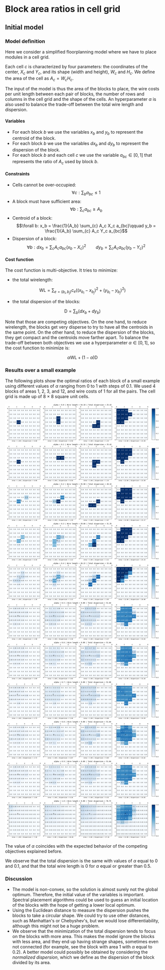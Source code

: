 # Block area ratios in cell grid

## Initial model

### Model definition

Here we consider a simplified floorplanning model where we have to place modules
in a cell grid.

Each cell $c$ is characterized by four parameters: the coordinates of the center, $X_c$ and $Y_c$, and
its shape (width and height), $W_c$ and $H_c$. We define the area of the cell as $A_c = W_c H_c$.

The input of the model is thus the area of the blocks to place, the wire costs per unit length
between each pair of blocks, the number of rows and columns in the cell grid and the shape of the
cells. An hyperparameter $\alpha$ is also used to balance the trade-off between the total wire length
and dispersion.

#### Variables

* For each block $b$ we use the variables $x_b$ and $y_b$ to represent the centroid of the block.
* For each block $b$ we use the variables $dx_b$ and $dy_b$ to represent the dispersion of the
  block.
* For each block $b$ and each cell $c$ we use the variable $a_{bc} \in [0, 1]$ that represents the
  ratio of $A_c$ used by block $b$.

#### Constraints

* Cells cannot be over-occupied: $$\forall c: \sum_{b} a_{bc} \le 1$$
* A block must have sufficient area: $$\forall b: \sum_{c} a_{bc} \ge A_b$$
* Centroid of a block: $$\forall b: x_b = \frac{1}{A_b} \sum_{c} A_c X_c a_{bc}\qquad y_b = \frac{1}{A_b} \sum_{c} A_c Y_c a_{bc}$$
* Dispersion of a block: $$\forall b: dx_b = \sum_{c} A_c a_{bc} (x_b - X_c)^2\qquad dy_b = \sum_{c} A_c a_{bc} (y_b - Y_c)^2$$

#### Cost function

The cost function is multi-objective. It tries to minimize:

* the total wirelength:

$$
\mathrm{WL} = \sum_{e=(b_i, b_j)} c_e ((x_{b_i}-x_{b_j})^2+(y_{b_i}-y_{b_j})^2)
$$

* the total dispersion of the blocks:

$$
\mathrm{D} = \sum_{b} (dx_b + dy_b)
$$

Note that those are competing objectives. On the one hand, to reduce wirelength, the blocks get very
disperse to try to have all the centroids in the same point. On the other hand, to reduce the
dispersion of the blocks, they get compact and the centroids move farther apart. To balance the
trade-off between both objectives we use a hyperparameter $\alpha \in [0, 1]$, so the cost function
to minimize is:

$$
\alpha \mathrm{WL} + (1-\alpha) \mathrm{D}
$$

### Results over a small example

The following plots show the optimal ratios of each block of a small example using different values
of $\alpha$ ranging from 0 to 1 with steps of 0.1. We used 4 blocks of areas 1, 2, 3, and 12, and
wire costs of 1 for all the pairs. The cell grid is made up of 8 $\times$ 8 square unit cells.

<img src="results/fp-0.0.png"/>
<img src="results/fp-0.1.png"/>
<img src="results/fp-0.2.png"/>
<img src="results/fp-0.3.png"/>
<img src="results/fp-0.4.png"/>
<img src="results/fp-0.5.png"/>
<img src="results/fp-0.6.png"/>
<img src="results/fp-0.7.png"/>
<img src="results/fp-0.8.png"/>
<img src="results/fp-0.9.png"/>
<img src="results/fp-1.0.png"/>

The value of $\alpha$ coincides with the expected behavior of the competing objectives explained
before.

We observe that the total dispersion is the same with values of $\alpha$ equal to 0 and 0.1, and
that the total wire length is 0 for $\alpha$ equal or greater than 0.5.

### Discussion

* The model is non-convex, so the solution is almost surely not the global optimum. Therefore, the
  initial value of the variables is important. Spectral placement algorithms could be used to guess an
  initial location of the blocks with the hope of getting a lower local optimum.
* Using the Euclidean distance to measure the dispersion pushes the blocks to take a circular shape.
  We could try to use other distances, such as Manhattan's or Chebyshev's, but we would lose
  differentiability, although this might not be a huge problem.
* We observe that the minimization of the total dispersion tends to focus on the blocks with more
  area. This makes the model ignore the blocks with less area, and they end up having strange shapes,
  sometimes even not connected (for example, see the block with area 1 with $\alpha$ equal to 0.2).
  A better model could possibly be obtained by considering the *normalized dispersion*, which we
  define as the dispersion of the block divided by its area.
